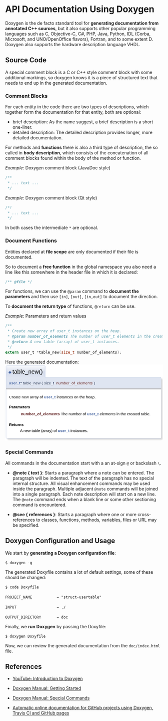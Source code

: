 # API Documentation Using Doxygen

Doxygen is the de facto standard tool for **generating documentation from annotated C++ sources**, but it also supports other popular programming languages such as C, Objective-C, C#, PHP, Java, Python, IDL (Corba, Microsoft, and UNO/OpenOffice flavors), Fortran, and to some extent D. Doxygen also supports the hardware description language VHDL.


## Source Code 

A special comment block is a C or C++ style comment block with some additional markings, so doxygen knows it is a piece of structured text that needs to end up in the generated documentation.

### Comment Blocks

For each entity in the code there are two types of descriptions, which together 
form the documentation for that entity, both are optional:
* brief description: As the name suggest, a brief description is a short one-liner. 
* detailed description: The detailed description provides longer, more detailed documentation.


For methods and **functions** there is also a third type of description, the so called in **body description**, which consists of the concatenation of all comment blocks found within the body of the method or function.

_Example_: Doxygen comment block (JavaDoc style)
```C
/**
 * ... text ...
 */
```

_Example_: Doxygen comment block (Qt style)
```C
/*!
 * ... text ...
 */
```

In both cases the intermediate `*` are optional.


### Document Functions

Entities declared at **file scope** are only documented if their file is documented.

So to document a **free function** in the global namespace you also need a line like this somewhere in the header file in which it is declared:

```C
/** @file */
```

For functions, we can use the `@param` command to **document the parameters** and then use `[in]`, `[out]`, `[in,out]` to document the direction.

To **document the return type** of functions, `@return` can be use.


_Example_: Parameters and return values
```C
/**
 * Create new array of user_t instances on the heap.
 * @param number_of_elements The number of user_t elements in the created table.
 * @return A new table (array) of user_t instances. 
 */
extern user_t *table_new(size_t number_of_elements);
```

Here the generated documentation:
![Doxygen-Function](Doxygen-Function.png)


### Special Commands

All commands in the documentation start with a an at-sign `@` or backslash `\`. 

* **@note { text }**: Starts a paragraph where a note can be entered. The paragraph will be indented. The text of the paragraph has no special internal structure. All visual enhancement commands may be used inside the paragraph. Multiple adjacent `@note` commands will be joined into a single paragraph. Each note description will start on a new line.  
The `@note` command ends when a blank line or some other sectioning command is encountered. 

* **@see  { references }**: Starts a paragraph where one or more cross-references to classes, functions, methods, variables, files or URL may be specified. 



## Doxygen Configuration and Usage

We start by **generating a Doxygen configuration file**:
```
$ doxygen -g
```

The generated Doxyfile contains a lot of default settings, some of these should be
changed:
```
$ code Doxyfile

PROJECT_NAME           = "struct-usertable"

INPUT                  = ./

OUTPUT_DIRECTORY       = doc 
```

Finally, we **run Doxygen** by passing the Doxyfile:
```
$ doxygen Doxyfile
```

Now, we can review the generated documentation from the `doc/index.html` file.


## References
* [YouTube: Introduction to Doxygen](https://youtu.be/5G1zUpNFmEY)

* [Doxygen Manual: Getting Started](https://www.doxygen.nl/manual/starting.html)
* [Doxygen Manual: Special Commands](https://www.doxygen.nl/manual/commands.html)

* [Automatic online documentation for GitHub projects using Doxygen, Travis CI and GitHub pages](https://joeloskarsson.github.io/2018/automatic-docs)